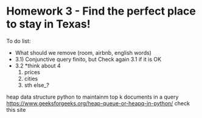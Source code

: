 # Homework 3 - Find the perfect place to stay in Texas!
 

To do list:

  * What should we remove (room, airbnb, english words)
  * 3.1) Conjunctive query finito, but Check again 3.1 if it is OK
  * 3.2
  *think about 4
    1. prices
    2. cities
    3. sth else_?
    
heap data structure python to maintainm top k documents in  a query
https://www.geeksforgeeks.org/heap-queue-or-heapq-in-python/ check this site

